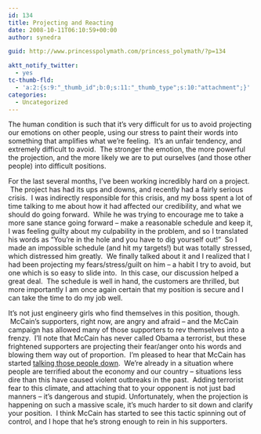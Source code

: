 ```yaml
---
id: 134
title: Projecting and Reacting
date: 2008-10-11T06:10:59+00:00
author: synedra

guid: http://www.princesspolymath.com/princess_polymath/?p=134

aktt_notify_twitter:
  - yes
tc-thumb-fld:
  - 'a:2:{s:9:"_thumb_id";b:0;s:11:"_thumb_type";s:10:"attachment";}'
categories:
  - Uncategorized
---
```

<div>
  The human condition is such that it&#8217;s very difficult for us to avoid projecting our emotions on other people, using our stress to paint their words into something that amplifies what we&#8217;re feeling.  It&#8217;s an unfair tendency, and extremely difficult to avoid.  The stronger the emotion, the more powerful the projection, and the more likely we are to put ourselves (and those other people) into difficult positions.
</div>

<div>
</div>

For the last several months, I&#8217;ve been working incredibly hard on a project.  The project has had its ups and downs, and recently had a fairly serious crisis.  I was indirectly responsible for this crisis, and my boss spent a lot of time talking to me about how it had affected our credibility, and what we should do going forward.  While he was trying to encourage me to take a more sane stance going forward &#8211; make a reasonable schedule and keep it, I was feeling guilty about my culpability in the problem, and so I translated his words as &#8220;You&#8217;re in the hole and you have to dig yourself out!&#8221;  So I made an impossible schedule (and hit my targets!) but was totally stressed, which distressed him greatly.  We finally talked about it and I realized that I had been projecting my fears/stress/guilt on him &#8211; a habit I try to avoid, but one which is so easy to slide into.  In this case, our discussion helped a great deal.  The schedule is well in hand, the customers are thrilled, but more importantly I am once again certain that my position is secure and I can take the time to do my job well. 

<div>
</div>

<div>
  It&#8217;s not just engineery girls who find themselves in this position, though.  McCain&#8217;s supporters, right now, are angry and afraid &#8211; and the McCain campaign has allowed many of those supporters to rev themselves into a frenzy.  I&#8217;ll note that McCain has never called Obama a terrorist, but these frightened supporters are projecting their fear/anger onto his words and blowing them way out of proportion.  I&#8217;m pleased to hear that McCain has started <a href="http://www.miamiherald.com/news/politics/AP/story/721688.html">talking those people down</a>.  We&#8217;re already in a situation where people are terrified about the economy and our country &#8211; situations less dire than this have caused violent outbreaks in the past.  Adding terrorist fear to this climate, and attaching that to your opponent is not just bad manners &#8211; it&#8217;s dangerous and stupid. Unfortunately, when the projection is happening on such a massive scale, it&#8217;s much harder to sit down and clarify your position.  I think McCain has started to see this tactic spinning out of control, and I hope that he&#8217;s strong enough to rein in his supporters.   
</div>
